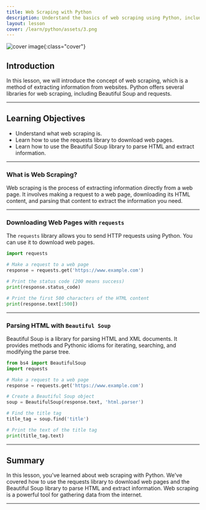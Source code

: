 ```yaml
---
title: Web Scraping with Python
description: Understand the basics of web scraping using Python, including the use of libraries like Beautiful Soup and requests.
layout: lesson
cover: /learn/python/assets/3.png
---
```


![cover image]({{page.cover}}){:class="cover"}

## Introduction

In this lesson, we will introduce the concept of web scraping, which is a method of extracting information from websites. Python offers several libraries for web scraping, including Beautiful Soup and requests.

---

## Learning Objectives

- Understand what web scraping is.
- Learn how to use the requests library to download web pages.
- Learn how to use the Beautiful Soup library to parse HTML and extract information.

---

### What is Web Scraping?

Web scraping is the process of extracting information directly from a web page. It involves making a request to a web page, downloading its HTML content, and parsing that content to extract the information you need.

---

### Downloading Web Pages with `requests`

The `requests` library allows you to send HTTP requests using Python. You can use it to download web pages.

```python
import requests

# Make a request to a web page
response = requests.get('https://www.example.com')

# Print the status code (200 means success)
print(response.status_code)

# Print the first 500 characters of the HTML content
print(response.text[:500])
```

---

### Parsing HTML with `Beautiful Soup`

Beautiful Soup is a library for parsing HTML and XML documents. It provides methods and Pythonic idioms for iterating, searching, and modifying the parse tree.

```python
from bs4 import BeautifulSoup
import requests

# Make a request to a web page
response = requests.get('https://www.example.com')

# Create a Beautiful Soup object
soup = BeautifulSoup(response.text, 'html.parser')

# Find the title tag
title_tag = soup.find('title')

# Print the text of the title tag
print(title_tag.text)
```

---

## Summary

In this lesson, you've learned about web scraping with Python. We've covered how to use the requests library to download web pages and the Beautiful Soup library to parse HTML and extract information. Web scraping is a powerful tool for gathering data from the internet.

---
